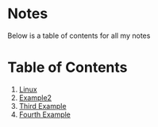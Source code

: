 
# Notes

Below is a table of contents for all my notes


# Table of Contents 
1. [Linux](notes/linux.md)
2. [Example2](#example2)
3. [Third Example](#third-example)
4. [Fourth Example](#fourth-examplehttpwwwfourthexamplecom)
